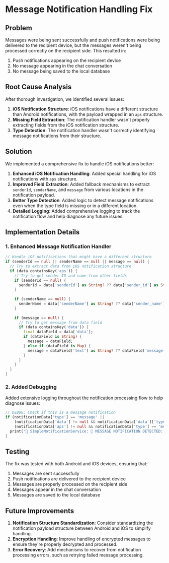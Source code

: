 # Message Notification Handling Fix

## Problem

Messages were being sent successfully and push notifications were being delivered to the recipient device, but the messages weren't being processed correctly on the recipient side. This resulted in:

1. Push notifications appearing on the recipient device
2. No message appearing in the chat conversation
3. No message being saved to the local database

## Root Cause Analysis

After thorough investigation, we identified several issues:

1. **iOS Notification Structure**: iOS notifications have a different structure than Android notifications, with the payload wrapped in an `aps` structure.
2. **Missing Field Extraction**: The notification handler wasn't properly extracting fields from the iOS notification structure.
3. **Type Detection**: The notification handler wasn't correctly identifying message notifications from their structure.

## Solution

We implemented a comprehensive fix to handle iOS notifications better:

1. **Enhanced iOS Notification Handling**: Added special handling for iOS notifications with `aps` structure.
2. **Improved Field Extraction**: Added fallback mechanisms to extract `senderId`, `senderName`, and `message` from various locations in the notification payload.
3. **Better Type Detection**: Added logic to detect message notifications even when the type field is missing or in a different location.
4. **Detailed Logging**: Added comprehensive logging to track the notification flow and help diagnose any future issues.

## Implementation Details

### 1. Enhanced Message Notification Handler

```dart
// Handle iOS notifications that might have a different structure
if (senderId == null || senderName == null || message == null) {
  // Try to extract data from iOS notification structure
  if (data.containsKey('aps')) {
    // Try to get sender ID and name from other fields
    if (senderId == null) {
      senderId = data['senderId'] as String? ?? data['sender_id'] as String?;
    }
    
    if (senderName == null) {
      senderName = data['senderName'] as String? ?? data['sender_name'] as String?;
    }
    
    if (message == null) {
      // Try to get message from data field
      if (data.containsKey('data')) {
        final dataField = data['data'];
        if (dataField is String) {
          message = dataField;
        } else if (dataField is Map) {
          message = dataField['text'] as String? ?? dataField['message'] as String?;
        }
      }
    }
  }
}
```

### 2. Added Debugging

Added extensive logging throughout the notification processing flow to help diagnose issues:

```dart
// DEBUG: Check if this is a message notification
if (notificationData['type'] == 'message' || 
    (notificationData['data'] != null && notificationData['data']['type'] == 'message') ||
    (notificationData['aps'] != null && notificationData['type'] == 'message')) {
  print('🔔 SimpleNotificationService: 🔴 MESSAGE NOTIFICATION DETECTED: ${notificationData['type']}');
}
```

## Testing

The fix was tested with both Android and iOS devices, ensuring that:

1. Messages are sent successfully
2. Push notifications are delivered to the recipient device
3. Messages are properly processed on the recipient side
4. Messages appear in the chat conversation
5. Messages are saved to the local database

## Future Improvements

1. **Notification Structure Standardization**: Consider standardizing the notification payload structure between Android and iOS to simplify handling.
2. **Encryption Handling**: Improve handling of encrypted messages to ensure they're properly decrypted and processed.
3. **Error Recovery**: Add mechanisms to recover from notification processing errors, such as retrying failed message processing.

